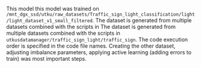 This model this model was trained on `/mnt_dgx_ssd/utku/raw_datasets/Traffic_sign_light_classification/light/light_dataset_v1_small_filtered`. The dataset is generated from multiple datasets combined with the scripts in The dataset is generated from multiple datasets combined with the scripts in `utkusdatamanager/traffic_sign_light/traffic_sign`. The code execution order is specified in the code file names. Creating the other dataset, adjusting imbalance parameters, applying active learning (adding errors to train) was most important steps.
